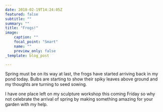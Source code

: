 ```yaml
---
date: 2018-02-19T14:24:05Z
featured: false
subtitle: ""
summary: ""
title: "Frogs!"
image:
    caption: ""
    focal_point: "Smart"
    name: ""
    preview_only: false
_template: blog_post

---
```

Spring must be on its way at last, the frogs have started arriving back in my pond today. Bulbs are starting to show their spiky leaves above ground and my thoughts are turning to seed sowing.

I have one place left on my sculpture workshop this coming Friday so why not celebrate the arrival of spring by making something amazing for your garden with my help.